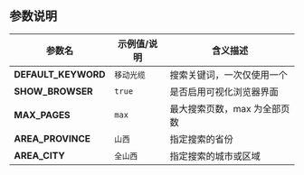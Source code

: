 <!--
 * @Author: 择安网络
 * @Date: 2025-08-05 20:22:26
 * @LastEditTime: 2025-08-05 20:25:24
 * @FilePath: /咸鱼商品自动化采集/Readme.md
-->
## 参数说明

| 参数名                  | 示例值/说明 | 含义描述             |
| -------------------- | ------ | ---------------- |
| **DEFAULT\_KEYWORD** | `移动光缆` | 搜索关键词，一次仅使用一个    |
| **SHOW\_BROWSER**    | `true` | 是否启用可视化浏览器界面     |
| **MAX\_PAGES**       | `max`  | 最大搜索页数，max 为全部页数 |
| **AREA\_PROVINCE**   | `山西`   | 指定搜索的省份          |
| **AREA\_CITY**       | `全山西`  | 指定搜索的城市或区域       |